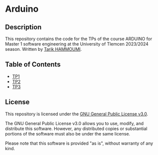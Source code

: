 # Arduino

## Description

This repository contains the code for the TPs of the course ARDUINO for Master 1 software engineering at the University of Tlemcen 2023/2024 season. Written by [Tarik HAMMOUMI](https://github.com/ItsTarikBTW).

## Table of Contents

- [TP1](TP1/)
- [TP2](TP2/)
- [TP3](TP3_Smart_Parking/)

##

## License

This repository is licensed under the [GNU General Public License v3.0](https://www.gnu.org/licenses/gpl-3.0.en.html).

The GNU General Public License v3.0 allows you to use, modify, and distribute this software. However, any distributed copies or substantial portions of the software must also be under the same license.

Please note that this software is provided "as is", without warranty of any kind.
